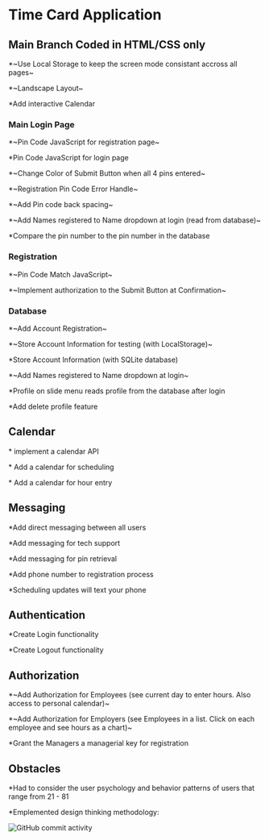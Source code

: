 # Time Card Application

## Main Branch Coded in HTML/CSS only

\*~Use Local Storage to keep the screen mode consistant accross all pages~

\*~Landscape Layout~

\*Add interactive Calendar

### Main Login Page

\*~Pin Code JavaScript for registration page~

\*Pin Code JavaScript for login page

\*~Change Color of Submit Button when all 4 pins entered~

\*~Registration Pin Code Error Handle~

\*~Add Pin code back spacing~

\*~Add Names registered to Name dropdown at login (read from database)~

\*Compare the pin number to the pin number in the database

### Registration

\*~Pin Code Match JavaScript~

\*~Implement authorization to the Submit Button at Confirmation~

### Database

\*~Add Account Registration~

\*~Store Account Information for testing (with LocalStorage)~

\*Store Account Information (with SQLite database)

\*~Add Names registered to Name dropdown at login~

\*Profile on slide menu reads profile from the database after login

\*Add delete profile feature

## Calendar

\* implement a calendar API

\* Add a calendar for scheduling

\* Add a calendar for hour entry

## Messaging

\*Add direct messaging between all users

\*Add messaging for tech support

\*Add messaging for pin retrieval

\*Add phone number to registration process

\*Scheduling updates will text your phone

## Authentication

\*Create Login functionality

\*Create Logout functionality

## Authorization

\*~Add Authorization for Employees (see current day to enter hours. Also access to personal calendar)~

\*~Add Authorization for Employers (see Employees in a list. Click on each employee and see hours as a chart)~

\*Grant the Managers a managerial key for registration

## Obstacles

\*Had to consider the user psychology and behavior patterns of users that range from 21 - 81

\*Emplemented design thinking methodology:

![GitHub commit activity](https://img.shields.io/github/commit-activity/t/courthub74/hazel_park_time_card?style=flat&logo=GitHub)
